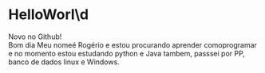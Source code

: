 # HelloWorl\d
Novo no Github!                                                                                                                                                                     
Bom dia Meu nomeé Rogério e estou procurando aprender comoprogramar e no momento estou estudando python e Java tambem, passsei por PP, banco de dados linux e Windows.  
